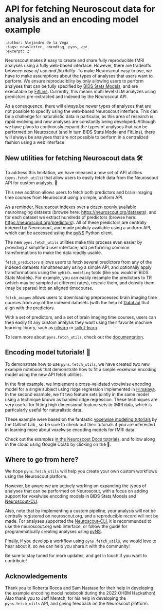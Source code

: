 # API for fetching Neuroscout data for analysis and an encoding model example

```{post} 2023-04-7
:author: Alejandro de la Vega
:tags: newsletter, encoding, pyns, api
:excerpt: 2
```

Neuroscout makes it easy to create and share fully reproducible fMRI analyses using a fully web-based interface. However, there are tradeoffs between *ease of use and flexibility*. To make Neuroscout easy to use, we have to make assumptions about the types of analyses that users want to perform. We ensure reproducibility by only allowing users to perform analyses that can be fully specified by [BIDS Stats Models](https://bids-standard.github.io/stats-models/), and are executable by [FitLins](https://fitlins.readthedocs.io/en/latest/). Currently, this means multi level GLM analyzes using predictors pre-extracted and indexed by the Neuroscout API.

As a consequence, there will always be newer types of analyses that are not possible to specify using the web-based Neuroscout interface. This can be a challenge for naturalistic data in particular, as this area of research is rapid evolving and new analyses are constantly being developed. Although we have plans to continously expand the types of analyses that can be performed on Neuroscout (and in turn BIDS Stats Model and FitLins), there will always be analyses that are not possible to perform in a centralized fashion using a web interface.

## New utilities for fetching Neuroscout data 🛠️

To address this limitation, we have released a new set of API utilities (`pyns.fetch_utils`) that allow users to easily fetch data from the Neuroscout API for custom analysis. 🎉 

This new addition allows users to fetch both predictors and brain imaging time courses from Neuroscout using a simple, uniform API. 

As a reminder, Neuroscout indexes over a dozen openly available neuroimaging datasets (browse here: https://neuroscout.org/datasets), and for each dataset we extract hundreds of predictors (browse here: https://neuroscout.org/predictors). All of these predictors are centrally indexed by Neuroscout, and made publicly available using a uniform API, which can be accessed using the [pyNS](https://pyns.readthedocs.io/en/latest) Python client.

The new `pyns.fetch_utils` utilities make this process even easier by providing a simplified user interface, and performing common transformations to make the data readily usable.

`fetch_predictors` allows users to fetch several predictors from any of the indexed datasets simultaneously using a simple API, and optionally apply transformations using the `pybids.modeling` tools (like you would in BIDS Stats Models). For example, you can easily resample the predictors to TR (which may be sampled at different rates), rescale them, and densify them (may be sparse) into an aligned timecourse. 

`fetch_images` allows users to downloading preprocessed brain imaging time courses from any of the indexed datasets (with the help of [DataLad](https://www.datalad.org/) that align with the predictors.

With a set of predictors, and a set of brain imaging time courses, users can then easily fit any custom analysis they want using their favorite machine learning library, such as [nilearn](https://nilearn.github.io/stable/) or [scikit-learn](https://scikit-learn.org/stable/). 

To learn more about `pyns.fetch_utils`, check out the [documentation](https://pyns.readthedocs.io/en/latest/fetching.html).

## Encoding model tutorials! 🚀

To demonstrate how to use `pyns.fetch_utils`, we have created two new example notebook that demonstrate how to fit a simple voxelwise encoding model using the new API fetch utilities. 

In the first example, we implement a cross-validated voxelwise encoding model for a single subject using ridge regression implemented in [Himalaya](https://github.com/gallantlab/himalaya). In the second example, we fit two feature sets jointly in the same model using a technique known as banded ridge regression. These techniques are very useful for fitting high dimensional feature sets to fMRI data, which is particularly useful for naturalistic data.

These example were based on the fantastic [voxelwise modeling tutorials](https://gallantlab.org/voxelwise_tutorials/) by the Gallant Lab , so be sure to check out their tutorials if you are interested in learning more about voxelwise encoding models for fMRI data. 

Check out the examples [in the Neuroscout Docs tutorials](https://neuroscout.github.io/neuroscout-docs/python_api/tutorials.html), and follow along in the cloud using Google Colab by clicking on the 🚀.

## Where to go from here? 

We hope `pyns.fetch_utils` will help you create your own custom workflows using the Neuroscout platform.

However, be aware we are actively working on expanding the types of analyses that can be performed on Neuroscout, with a focus on adding support for voxelwise encoding models in BIDS Stats Models and [Neuroscout-CLI](https://neuroscout-cli.readthedocs.io/en/latest/).

Also, note that by implementing a custom pipeline, your analysis will not be centrally registered on neuroscout.org, and a reproducible record will not be made. For analyses supported the [Neuroscout-CLI](https://neuroscout-cli.readthedocs.io/en/latest/), it is recommended to use the neuroscout.org web interface, or follow the guide for programmatically creating analyses using [pyNS](https://pyns.readthedocs.io/en/latest/analyses.html).

Finally, if you develop a workflow using `pyns.fetch_utils`, we would love to hear about it, so we can help you share it with the community!

Be sure to stay tuned for more updates, and get in touch if you want to contribute!

## Acknowledgements

Thank you to Roberta Rocca and Sam Nastase for their help in developing the example encoding model notebook during the 2022 OHBM Hackathon!
Also thank you to Jeff Mentch, for his help in developing the `pyns.fetch_utils` API, and giving feedback on the Neuroscout platform.
